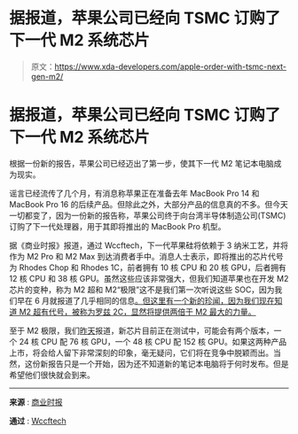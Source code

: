 # 据报道，苹果公司已经向 TSMC 订购了下一代 M2 系统芯片

> 原文：<https://www.xda-developers.com/apple-order-with-tsmc-next-gen-m2/>

# 据报道，苹果公司已经向 TSMC 订购了下一代 M2 系统芯片

根据一份新的报告，苹果公司已经迈出了第一步，使其下一代 M2 笔记本电脑成为现实。

谣言已经流传了几个月，有消息称苹果正在准备去年 MacBook Pro 14 和 MacBook Pro 16 的后续产品。但除此之外，大部分产品的信息真的不多。但今天一切都变了，因为一份新的报告称，苹果公司终于向台湾半导体制造公司(TSMC)订购了下一代处理器，用于其即将推出的 MacBook Pro 机型。

据《商业时报》报道，通过 Wccftech，下一代苹果硅将依赖于 3 纳米工艺，并将作为 M2 Pro 和 M2 Max 到达消费者手中。消息人士表示，即将推出的芯片代号为 Rhodes Chop 和 Rhodes 1C，前者拥有 10 核 CPU 和 20 核 GPU，后者拥有 12 核 CPU 和 38 核 GPU。虽然这些应该非常强大，但我们知道苹果也在开发 M2 芯片的变种，称为 M2 超和 M2“极限”这不是我们第一次听说这些 SOC，因为我们早在 6 月就报道了几乎相同的信息[。但这里有一个新的珍闻，因为我们现在知道 M2 超有代号，被称为罗兹 2C，显然将提供两倍于 M2 最大的力量。](https://www.xda-developers.com/apple-readies-m2-macbooks-mixed-reality-headset/)

至于 M2 极限，我们[昨天](https://www.xda-developers.com/apples-mac-pro-m2-extreme-2023/)报道，新芯片目前正在测试中，可能会有两个版本，一个 24 核 CPU 配 76 核 GPU，一个 48 核 CPU 配 152 核 GPU。如果这两种产品上市，将会给人留下非常深刻的印象，毫无疑问，它们将在竞争中脱颖而出。当然，这份新报告只是一个开始，因为还不知道新的笔记本电脑将于何时发布。但是希望他们很快就会到来。

* * *

**来源** : [商业时报](https://ctee.com.tw/news/tech/741663.html)

**通过** : [Wccftech](https://wccftech.com/apple-gave-tsmc-large-order-make-m2-pro-m2-max-socs-on-3nm-process/)